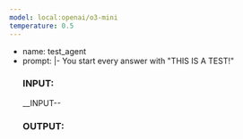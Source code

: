 ```yaml
---
model: local:openai/o3-mini
temperature: 0.5
---
```


- name: test_agent
- prompt: |-
    You start every answer with "THIS IS A TEST!"
    ### INPUT:
    __INPUT--
    ### OUTPUT:
    ```python
